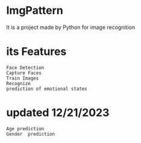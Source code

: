 # ImgPattern
It is a project made by Python for image recognition
# its Features
 	Face Detection
	Capture Faces
 	Train Images
	Recognize
	prediction of emotional states
# updated 12/21/2023
	Age prediction
	Gender  prediction
